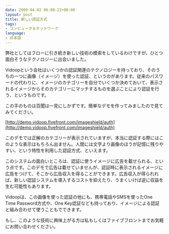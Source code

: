 ```yaml
---
date: 2009-04-02 06:08:22+00:00
layout: post
title: 新しい認証方式
tags:
- コンピュータ＆ネットワーク
language:
- 日本語
---
```


弊社としてはフローに引き続き新しい技術の模索をしているわけですが、ひとつ面白そうなテクノロジーに出会いました。

Vidoopという会社はいくつかの認証関連のテクノロジーを持っており、そのうちの一つに画像（イメージ）を使った認証、というのがあります。従来のパスワードの代わりに、イメージのカテゴリーを自分でいくつか決めておいて、表示されるイメージからそのカテゴリーにマッチするものを選ぶことにより認証を行う、というものです。

この手のものは百聞は一見にしかずです。簡単なデモを作ってみましたので見てみてください。

[http://demo.vidoop.fivefront.com/imageshield/auth](http://demo.vidoop.fivefront.com/imageshield/auth)

このデモでは正解のカテゴリーが表示されていますが、本当に認証する際にはこのような表示はもちろん出ません。人間には文字より画像のほうが記憶に残りやすい、という特性を利用した認証方式、といえます。

このシステムの面白いところは、認証に使うイメージに広告を載せられる、という点です。このデモで広告は載せていませんが、認証時に表示されるイメージに広告をつけて、そこから広告収入を得ることができます。広告収入が得られれば、新しい認証システムを導入するコストを抑えたり、うまくいけば逆に収益を生む可能性もあります。

Vidoopは、この画像を使った認証の他にも、携帯電話やSMSを使ったOne Time Password方式や、One Key認証なども持っており、イメージによる認証と組み合わせて使うこともでできます。

もし、このような技術に興味上がる方は私もしくはファイブフロントまでお気軽にお問い合わせください。
